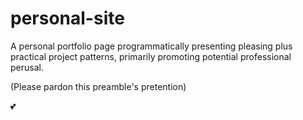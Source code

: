 # personal-site
A personal portfolio page programmatically presenting pleasing plus practical project patterns, primarily promoting potential professional perusal.

(Please pardon this preamble's pretention)

:two_hearts: